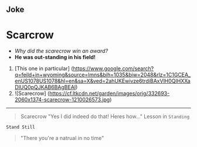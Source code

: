 ## Joke
# Scarcrow
- *Why did the scarecrow win an award?*
- **He was out-standing in his field!**
1. [This one in particular] (https://www.google.com/search?q=feild+in+wyoming&source=lmns&bih=1035&biw=2048&rlz=1C1GCEA_enUS1078US1078&hl=en&sa=X&ved=2ahUKEwivze6trdiBAxVlH0QIHXXaDlUQ0pQJKAB6BAgBEAI)
2. ![Scarecrow] (https://cf.ltkcdn.net/garden/images/orig/332693-2060x1374-scarecrow-1210026573.jpg)
---
> Scarecrow "Yes I did indeed do that! Heres how..."
Lesson in  `Standing`
```
Stand Still
```
> "There you're a natrual in no time"
